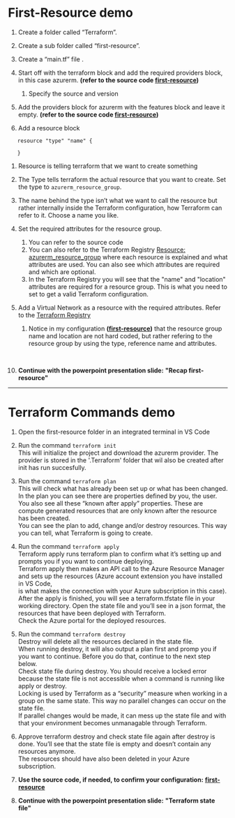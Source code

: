 # First-Resource demo

1. Create a folder called “Terraform”.
2. Create a sub folder called “first-resource”.
3. Create a “main.tf” file .
4. Start off with the terraform block and add the required providers block, in this case azurerm. **(refer to the source code [first-resource](./main.tf))**
   1. Specify the source and version

5. Add the providers block for azurerm with the features block and leave it empty. **(refer to the source code [first-resource](./main.tf))**
6. Add a resource block

```
   resource "type" "name" {

   }
```
   1. Resource is telling terraform that we want to create something
   2. The Type tells terraform the actual resource that you want to create. Set the type to ``azurerm_resource_group``.
   3. The name behind the type isn’t what we want to call the resource but rather internally inside the Terraform configuration, how Terraform can refer to it. Choose a name you like.

7. Set the required attributes for the resource group.
   1. You can refer to the source code
   2. You can also refer to the Terraform Registry [Resource: azurerm_resource_group](https://registry.terraform.io/providers/hashicorp/azurerm/2.97.0/docs/resources/resource_group) where each resource is explained and what attributes are used. You can also see which attributes are required and which are optional. 
   3. In the Terraform Registry you will see that the "name" and "location" attributes are required for a resource group. This is what you need to set to get a valid Terraform configuration.
 

8. Add a Virtual Network as a resource with the required attributes. Refer to the [Terraform Registry](https://registry.terraform.io/providers/hashicorp/azurerm/2.97.0/docs/resources/virtual_network)
   1. Notice in my configuration **([first-resource](./main.tf))** that the resource group name and location are not hard coded, but rather refering to the resource group by using the type, reference name and attributes.

</br>

10. **Continue with the powerpoint presentation slide:** **"Recap first-resource"**

----------------------------------

# Terraform Commands demo

1. Open the first-resource folder in an integrated terminal in VS Code
2. Run the command ``terraform init`` </br>
   This will initialize the project and download the azurerm provider. The provider is stored in the '.Terraform' folder that wil also be created after init has run succesfully. 

3. Run the command ``terraform plan`` </br>
   This will check what has already been set up or what has been changed. In the plan you can see there are properties defined by you, the user. </br>
   You also see all these “known after apply” properties. These are compute generated resources that are only known after the resource has been created. </br>
   You can see the plan to add, change and/or destroy resources. This way you can tell, what Terraform is going to create.

4. Run the command ``terraform apply`` </br>
   Terraform apply runs terraform plan to confirm what it’s setting up and prompts you if you want to continue deploying. </br>
   Terraform apply then makes an API call to the Azure Resource Manager and sets up the resources (Azure account extension you have installed in VS Code, </br>
   is what makes the connection with your Azure subscription in this case). </br>
   After the apply is finished, you will see a terraform.tfstate file in your working directory. Open the state file and you’ll see in a json format, the resources that have been deployed with Terraform. </br>
   Check the Azure portal for the deployed resources.

5. Run the command ``terraform destroy`` </br>
   Destroy will delete all the resources declared in the state file. </br>
   When running destroy, it will also output a plan first and promp you if you want to continue. Before you do that, continue to the next step below. </br>
   Check state file during destroy. You should receive a locked error because the state file is not accessible when a command is running like apply or destroy. </br>
   Locking is used by Terraform as a “security” measure when working in a group on the same state. This way no parallel changes can occur on the state file. </br> 
   If parallel changes would be made, it can mess up the state file and with that your environment becomes unmanagable through Terraform. </br>

6. Approve terraform destroy and check state file again after destroy is done. You’ll see that the state file is empty and doesn’t contain any resources anymore. </br>
   The resources should have also been deleted in your Azure subscription.


7. **Use the source code, if needed, to confirm your configuration:** **[first-resource](./main.tf)**
8. **Continue with the powerpoint presentation slide:** **"Terraform state file"**

